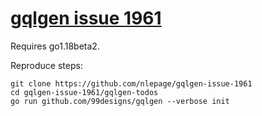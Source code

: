 # [gqlgen issue 1961](https://github.com/99designs/gqlgen/issues/1961)

Requires go1.18beta2.

Reproduce steps:

```
git clone https://github.com/nlepage/gqlgen-issue-1961
cd gqlgen-issue-1961/gqlgen-todos
go run github.com/99designs/gqlgen --verbose init
```